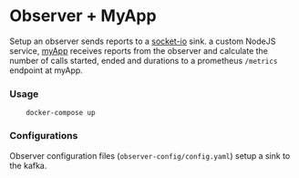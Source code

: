 
Observer + MyApp
===

Setup an observer sends reports to a [socket-io](socket.io) sink.
a custom NodeJS service, [myApp](myApp/) receives reports from the observer 
and calculate the number of calls started, ended and durations to a prometheus 
`/metrics` endpoint at myApp.

### Usage

```shell
    docker-compose up 
```


### Configurations

Observer configuration files (`observer-config/config.yaml`) setup a sink to the kafka.
